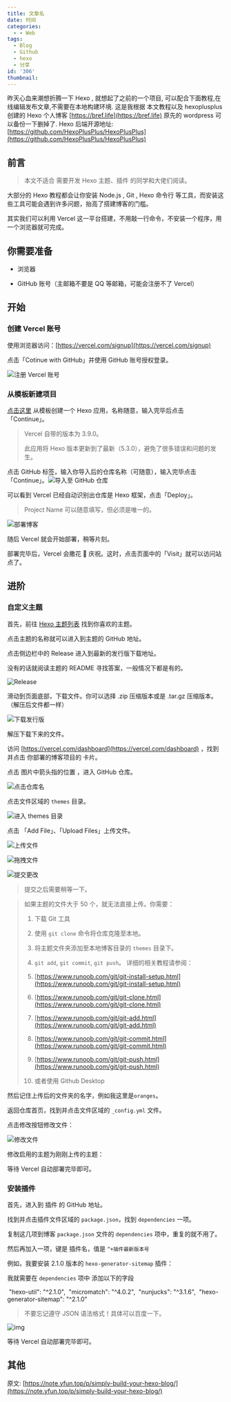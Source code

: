 ```yaml
---
title: 文章名
date: 时间
categories:
  - - Web
tags:
  - Blog
  - Github
  - hexo
  - 分享
id: '306'
thumbnail:
---
```



昨天心血来潮想折腾一下 Hexo , 就想起了之前的一个项目, 可以配合下面教程,在线编辑发布文章,不需要在本地构建环境. 这是我根据 本文教程以及 hexoplusplus 创建的 Hexo 个人博客 [https://bref.life](https://bref.life) 原先的 wordpress 可以备份一下删掉了. Hexo 后端开源地址: [https://github.com/HexoPlusPlus/HexoPlusPlus](https://github.com/HexoPlusPlus/HexoPlusPlus)

## 前言

> 本文不适合 需要开发 Hexo 主题、插件 的同学和大佬们阅读。

大部分的 Hexo 教程都会让你安装 Node.js , Git , Hexo 命令行 等工具，而安装这些工具可能会遇到许多问题，抬高了搭建博客的门槛。

其实我们可以利用 Vercel 这一平台搭建，不用敲一行命令，不安装一个程序，用一个浏览器就可完成。

## 你需要准备

*   浏览器
    
*   GitHub 账号（主邮箱不要是 QQ 等邮箱，可能会注册不了 Vercel）
    

## 开始

### 创建 Vercel 账号

使用浏览器访问：[https://vercel.com/signup](https://vercel.com/signup)

点击「Cotinue with GitHub」并使用 GitHub 账号授权登录。

![注册 Vercel 账号](https://cdn.uzz5.com/imgs/2021/03/16/AP42V1oE.webp)

### 从模板新建项目

[点击这里](https://vercel.com/new/git/external?repository-url=https://github.com/oCoke/hexo-template/tree/master) 从模板创建一个 Hexo 应用，名称随意，输入完毕后点击「Continue」。

> Vercel 自带的版本为 3.9.0。
> 
> 此应用将 Hexo 版本更新到了最新（5.3.0），避免了很多错误和问题的发生。

点击 GitHub 标签，输入你导入后的仓库名称（可随意），输入完毕点击「Continue」。![导入至 GitHub 仓库](https://cdn.uzz5.com/imgs/2021/03/16/FrvgNz9w.webp)

可以看到 Vercel 已经自动识别出仓库是 Hexo 框架，点击「Deploy」。

> Project Name 可以随意填写，但必须是唯一的。

![部署博客](https://cdn.uzz5.com/imgs/2021/03/16/8iRxQP7X.webp)

随后 Vercel 就会开始部署，稍等片刻。

部署完毕后，Vercel 会撒花 🎉 庆祝。这时，点击页面中的「Visit」就可以访问站点了。

## 进阶

### 自定义主题

首先，前往 [Hexo 主题列表](https://hexo.io/themes) 找到你喜欢的主题。

点击主题的名称就可以进入到主题的 GitHub 地址。

点击侧边栏中的 Release 进入到最新的发行版下载地址。

没有的话就阅读主题的 README 寻找答案，一般情况下都是有的。

![Release](https://cdn.uzz5.com/imgs/2021/03/16/c4nU4Cdz.webp)

滑动到页面底部，下载文件。你可以选择 .zip 压缩版本或是 .tar.gz 压缩版本。（解压后文件都一样）

![下载发行版](https://cdn.uzz5.com/imgs/2021/03/16/4uLA0a34.webp)

解压下载下来的文件。

访问 [https://vercel.com/dashboard](https://vercel.com/dashboard) ，找到并点击 你部署的博客项目的 卡片。

点击 图片中箭头指的位置 ，进入 GitHub 仓库。

![点击仓库名](https://cdn.uzz5.com/imgs/2021/03/16/t7Kxbkkm.webp)

点击文件区域的 `themes` 目录。

![进入 themes 目录](https://cdn.uzz5.com/imgs/2021/03/16/OlHt26qv.webp)

点击 「Add File」、「Upload Files」上传文件。

![上传文件](https://cdn.uzz5.com/imgs/2021/03/16/va9F23ih.webp)

![拖拽文件](https://cdn.uzz5.com/imgs/2021/03/16/FShnmXAB.webp)

![提交更改](https://cdn.uzz5.com/imgs/2021/03/16/30gPrdSn.webp)

> 提交之后需要稍等一下。

> 如果主题的文件大于 50 个，就无法直接上传。你需要：
> 
> 1.  下载 Git 工具
>     
> 2.  使用 `git clone` 命令将仓库克隆至本地。
>     
> 3.  将主题文件夹添加至本地博客目录的 `themes` 目录下。
>     
> 4.  `git add`, `git commit`, `git push`。 详细的相关教程请参阅：
>     
> 5.  [https://www.runoob.com/git/git-install-setup.html](https://www.runoob.com/git/git-install-setup.html)
>     
> 6.  [https://www.runoob.com/git/git-clone.html](https://www.runoob.com/git/git-clone.html)
>     
> 7.  [https://www.runoob.com/git/git-add.html](https://www.runoob.com/git/git-add.html)
>     
> 8.  [https://www.runoob.com/git/git-commit.html](https://www.runoob.com/git/git-commit.html)
>     
> 9.  [https://www.runoob.com/git/git-push.html](https://www.runoob.com/git/git-push.html)
>     
> 10.  或者使用 Github Desktop
>     

然后记住上传后的文件夹的名字，例如我这里是`oranges`。

返回仓库首页，找到并点击文件区域的 `_config.yml` 文件。

点击修改按钮修改文件：

![修改文件](https://cdn.uzz5.com/imgs/2021/03/16/n6lGe1gF.webp)

修改启用的主题为刚刚上传的主题：

等待 Vercel 自动部署完毕即可。

### 安装插件

首先，进入到 插件 的 GitHub 地址。

找到并点击插件文件区域的 `package.json`，找到 `dependencies` 一项。

复制这几项到博客 `package.json` 文件的 `dependencies` 项中，重复的就不用了。

然后再加入一项，键是 插件名，值是 `^+插件最新版本号`

例如，我要安装 2.1.0 版本的 `hexo-generator-sitemap` 插件：

我就需要在 `dependencies` 项中 添加以下的字段

 "hexo-util": "^2.1.0",
 "micromatch": "^4.0.2",
 "nunjucks": "^3.1.6",
 "hexo-generator-sitemap": "^2.1.0"

> 不要忘记遵守 JSON 语法格式！具体可以百度一下。

![img](https://cdn.uzz5.com/imgs/2021/03/16/mShDLIUm.webp)

等待 Vercel 自动部署完毕即可。

## 其他

原文: [https://note.yfun.top/p/simply-build-your-hexo-blog/](https://note.yfun.top/p/simply-build-your-hexo-blog/)